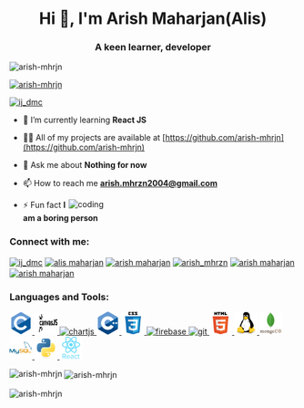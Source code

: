 <h1 align="center">Hi 👋, I'm Arish Maharjan(Alis)</h1>
<h3 align="center">A keen learner, developer</h3>

<p align="left"> <img src="https://komarev.com/ghpvc/?username=arish-mhrjn&label=Profile%20views&color=0e75b6&style=flat" alt="arish-mhrjn" /> </p>

<p align="left"> <a href="https://github.com/ryo-ma/github-profile-trophy"><img src="https://github-profile-trophy.vercel.app/?username=arish-mhrjn" alt="arish-mhrjn" /></a> </p>

<p align="left"> <a href="https://twitter.com/ij_dmc" target="blank"><img src="https://img.shields.io/twitter/follow/ij_dmc?logo=twitter&style=for-the-badge" alt="ij_dmc" /></a> </p>

- 🌱 I’m currently learning **React JS**

- 👨‍💻 All of my projects are available at [https://github.com/arish-mhrjn](https://github.com/arish-mhrjn)

- 💬 Ask me about **Nothing for now**

- 📫 How to reach me **arish.mhrzn2004@gmail.com**


    <img align="right" src="https://camo.githubusercontent.com/19db51af5f90f1b152bc0b9078f5fe97053955be5074f03f17019c70345bdcdb/68747470733a2f2f6d69726f2e6d656469756d2e636f6d2f6d61782f313336302f302a37513379765349765f7430696f4a2d5a2e676966" 
    alt="coding" width="400px">

	
- ⚡ Fun fact **I am a boring person**

<h3 align="left">Connect with me:</h3>
<p align="left">
<a href="https://twitter.com/ij_dmc" target="blank"><img align="center" src="https://raw.githubusercontent.com/rahuldkjain/github-profile-readme-generator/master/src/images/icons/Social/twitter.svg" alt="ij_dmc" height="30" width="40" /></a>
<a href="https://linkedin.com/in/alis maharjan" target="blank"><img align="center" src="https://raw.githubusercontent.com/rahuldkjain/github-profile-readme-generator/master/src/images/icons/Social/linked-in-alt.svg" alt="alis maharjan" height="30" width="40" /></a>
<a href="https://fb.com/arish maharjan" target="blank"><img align="center" src="https://raw.githubusercontent.com/rahuldkjain/github-profile-readme-generator/master/src/images/icons/Social/facebook.svg" alt="arish maharjan" height="30" width="40" /></a>
<a href="https://instagram.com/arish_mhrzn" target="blank"><img align="center" src="https://raw.githubusercontent.com/rahuldkjain/github-profile-readme-generator/master/src/images/icons/Social/instagram.svg" alt="arish_mhrzn" height="30" width="40" /></a>
<a href="https://www.hackerrank.com/arish maharjan" target="blank"><img align="center" src="https://raw.githubusercontent.com/rahuldkjain/github-profile-readme-generator/master/src/images/icons/Social/hackerrank.svg" alt="arish maharjan" height="30" width="40" /></a>
<a href="https://www.leetcode.com/arish maharjan" target="blank"><img align="center" src="https://raw.githubusercontent.com/rahuldkjain/github-profile-readme-generator/master/src/images/icons/Social/leet-code.svg" alt="arish maharjan" height="30" width="40" /></a>
</p>

<h3 align="left">Languages and Tools:</h3>
<p align="left"> <a href="https://www.cprogramming.com/" target="_blank" rel="noreferrer"> <img src="https://raw.githubusercontent.com/devicons/devicon/master/icons/c/c-original.svg" alt="c" width="40" height="40"/> </a> <a href="https://canvasjs.com" target="_blank" rel="noreferrer"> <img src="https://raw.githubusercontent.com/Hardik0307/Hardik0307/master/assets/canvasjs-charts.svg" alt="canvasjs" width="40" height="40"/> </a> <a href="https://www.chartjs.org" target="_blank" rel="noreferrer"> <img src="https://www.chartjs.org/media/logo-title.svg" alt="chartjs" width="40" height="40"/> </a> <a href="https://www.w3schools.com/cpp/" target="_blank" rel="noreferrer"> <img src="https://raw.githubusercontent.com/devicons/devicon/master/icons/cplusplus/cplusplus-original.svg" alt="cplusplus" width="40" height="40"/> </a> <a href="https://www.w3schools.com/css/" target="_blank" rel="noreferrer"> <img src="https://raw.githubusercontent.com/devicons/devicon/master/icons/css3/css3-original-wordmark.svg" alt="css3" width="40" height="40"/> </a> <a href="https://firebase.google.com/" target="_blank" rel="noreferrer"> <img src="https://www.vectorlogo.zone/logos/firebase/firebase-icon.svg" alt="firebase" width="40" height="40"/> </a> <a href="https://git-scm.com/" target="_blank" rel="noreferrer"> <img src="https://www.vectorlogo.zone/logos/git-scm/git-scm-icon.svg" alt="git" width="40" height="40"/> </a> <a href="https://www.w3.org/html/" target="_blank" rel="noreferrer"> <img src="https://raw.githubusercontent.com/devicons/devicon/master/icons/html5/html5-original-wordmark.svg" alt="html5" width="40" height="40"/> </a> <a href="https://www.linux.org/" target="_blank" rel="noreferrer"> <img src="https://raw.githubusercontent.com/devicons/devicon/master/icons/linux/linux-original.svg" alt="linux" width="40" height="40"/> </a> <a href="https://www.mongodb.com/" target="_blank" rel="noreferrer"> <img src="https://raw.githubusercontent.com/devicons/devicon/master/icons/mongodb/mongodb-original-wordmark.svg" alt="mongodb" width="40" height="40"/> </a> <a href="https://www.mysql.com/" target="_blank" rel="noreferrer"> <img src="https://raw.githubusercontent.com/devicons/devicon/master/icons/mysql/mysql-original-wordmark.svg" alt="mysql" width="40" height="40"/> </a> <a href="https://www.python.org" target="_blank" rel="noreferrer"> <img src="https://raw.githubusercontent.com/devicons/devicon/master/icons/python/python-original.svg" alt="python" width="40" height="40"/> </a> <a href="https://reactjs.org/" target="_blank" rel="noreferrer"> <img src="https://raw.githubusercontent.com/devicons/devicon/master/icons/react/react-original-wordmark.svg" alt="react" width="40" height="40"/> </a> </p>

<p><img align="left" src="https://github-readme-stats.vercel.app/api/top-langs?username=arish-mhrjn&show_icons=true&locale=en&layout=compact" alt="arish-mhrjn" /></p>

<p>&nbsp;<img align="center" src="https://github-readme-stats.vercel.app/api?username=arish-mhrjn&show_icons=true&locale=en" alt="arish-mhrjn" /></p>

<p><img align="center" src="https://github-readme-streak-stats.herokuapp.com/?user=arish-mhrjn&" alt="arish-mhrjn" /></p>
